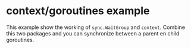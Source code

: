 # context/goroutines example

This example show the working of `sync.WaitGroup` and `context`.
Combine this two packages and you can synchronize between a parent en child goroutines.

